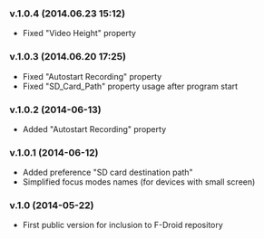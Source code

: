 ### v.1.0.4 (2014.06.23 15:12)

  * Fixed "Video Height" property

### v.1.0.3 (2014.06.20 17:25)

  * Fixed "Autostart Recording" property
  * Fixed "SD_Card_Path" property usage after program start

### v.1.0.2 (2014-06-13)

  * Added "Autostart Recording" property

### v.1.0.1 (2014-06-12)

  * Added preference "SD card destination path"
  * Simplified focus modes names (for devices with small screen)

### v.1.0 (2014-05-22)

  * First public version for inclusion to F-Droid repository

